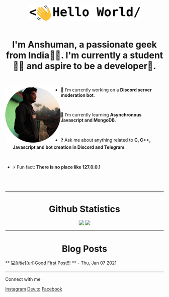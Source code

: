 <div align="center">
<img src="./assets/svg/logoAsset 1.svg" width="70%">
</div>

<br>

<div align="center"> 

# I'm Anshuman, a passionate geek from India👨‍💻. I'm currently a student👨‍🎓 and aspire to be a developer🚀.
 
</div>

<br>

<div>

<img src="./assets/img/profile.jpg" width="35%" align="left">

- 🔭 I’m currently working on a **Discord server moderation bot**. 

<br> 

- 🌱 I’m currently learning **Asynchronous Javascript and MongoDB**. 

<br> 

- ❓ Ask me about anything related to __C, C++, Javascript and bot creation in Discord and Telegram__. 

<br>

- ⚡ Fun fact: __There is no place like 127.0.0.1__ 
</div>

<br>
<br>

----

<div align="center">

# Github Statistics
         
<img src="https://github-readme-stats.vercel.app/api?username=anshumanmahato&count_private=true&show_icons=true&custom_title=Contributions"> 
<img src="https://github-readme-stats.vercel.app/api/top-langs/?username=anshumanmahato&layout=compact&langs_count=6">

</div>

----
<div align="center">

# Blog Posts

<div align="left">
 
<!-- BLOG-POST-LIST:START -->
 ** 💻[$title]($url)[Good First Post!!!](https://dev.to/anshumanmahato/good-first-post-dme) ** - Thu, Jan 07 2021<!-- BLOG-POST-LIST:END -->

</div>

</div>

----
<div>
         
Connect with me
         
<div  links">
<a  btn-insta" href="https://instagram.com/anshuman_mahato"><i  flaticon-instagram"></i> Instagram</a>
<a  btn-dev" href="https://dev.to/anshumanmahato"><i  flaticon-dev-badge"></i> Dev.to</a>
<a  btn-fb" href="https://www.facebook.com/anshuman.mahato.0935"><i  flaticon-facebook"></i> Facebook<a>
</div>
</div>
